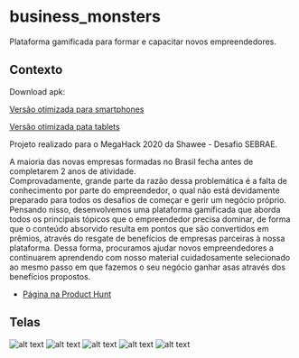 # business_monsters

Plataforma gamificada para formar e capacitar novos empreendedores.

## Contexto

Download apk:

[Versão otimizada para smartphones](https://github.com/gutovesco/Business-Monsters/raw/tablets/apks/bm_common.apk)

[Versão otimizada pata tablets](https://github.com/gutovesco/Business-Monsters/raw/tablets/apks/bm_tablet.apk)


Projeto realizado para o MegaHack 2020 da Shawee - Desafio SEBRAE.

A maioria das novas empresas formadas no Brasil fecha antes de completarem 2 anos de atividade.  
Comprovadamente, grande parte da razão dessa problemática é a falta de conhecimento por parte 
do empreendedor, o qual não está devidamente preparado para todos os desafios de começar e gerir 
um negócio próprio. Pensando nisso, desenvolvemos uma plataforma gamificada que aborda todos os 
principais tópicos que o empreendedor precisa dominar, de forma que o conteúdo absorvido resulta em pontos 
que são convertidos em prêmios, através do resgate de benefícios de empresas parceiras à nossa plataforma.
Dessa forma, procuramos ajudar novos empreendedores a continuarem aprendendo com nosso material cuidadosamente
selecionado ao mesmo passo em que fazemos o seu negócio ganhar asas através dos benefícios propostos.

- [Página na Product Hunt](https://www.producthunt.com/posts/business-monsters) 

## Telas

![alt text](https://github.com/gutovesco/Business-Monsters/blob/tablets/images/menu.png)
![alt text](https://github.com/gutovesco/Business-Monsters/blob/tablets/images/phases.png)
![alt text](https://github.com/gutovesco/Business-Monsters/blob/tablets/images/content.png)
![alt text](https://github.com/gutovesco/Business-Monsters/blob/tablets/images/profile.png)
![alt text](https://github.com/gutovesco/Business-Monsters/blob/tablets/images/rewards.png)